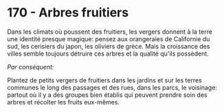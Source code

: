 # 170 - Arbres fruitiers

>

Dans les climats où poussent des fruitiers, les vergers donnent à la terre une identité presque magique: pensez aux orangeraies de Californie du sud, les cerisiers du japon, les oliviers de grèce. Mais la croissance des villes semble toujours détruire ces arbres et la qualité qu'ils possèdent.

_Par conséquent:_

Plantez de petits vergers de fruitiers dans les jardins et sur les terres communes le long des passages et des rues, dans les parcs, le voisinage: partout où il y a des groupes bien établis qui peuvent prendre soin des arbres et récolter les fruits eux-mêmes.


